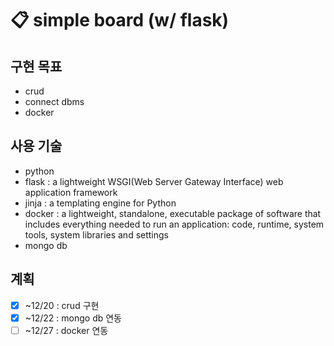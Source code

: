 # 📋 simple board (w/ flask)
## 구현 목표
- crud
- connect dbms
- docker

## 사용 기술
- python
- flask : a lightweight WSGI(Web Server Gateway Interface) web application framework
- jinja : a templating engine for Python
- docker : a lightweight, standalone, executable package of software that includes everything needed to run an application: code, runtime, system tools, system libraries and settings
- mongo db

## 계획
- [x] ~12/20 : crud 구현
- [x] ~12/22 : mongo db 연동
- [ ] ~12/27 : docker 연동
